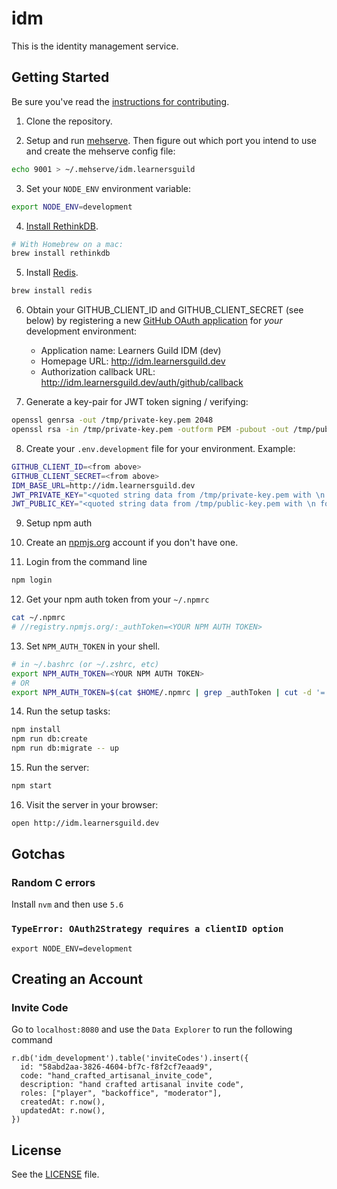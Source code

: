 # idm

This is the identity management service.

## Getting Started

Be sure you've read the [instructions for contributing](./CONTRIBUTING.md).

1. Clone the repository.

2. Setup and run [mehserve][mehserve]. Then figure out which port you intend to use and create the mehserve config file:

```bash
echo 9001 > ~/.mehserve/idm.learnersguild
```

3. Set your `NODE_ENV` environment variable:

```bash
export NODE_ENV=development
```

4. [Install RethinkDB][install-rethinkdb].

```bash
# With Homebrew on a mac:
brew install rethinkdb
```

5. Install [Redis][redis].

```bash
brew install redis
```

6. Obtain your GITHUB_CLIENT_ID and GITHUB_CLIENT_SECRET (see below) by registering a new [GitHub OAuth application][github-register-application] for _your_ development environment:
    - Application name: Learners Guild IDM (dev)
    - Homepage URL: http://idm.learnersguild.dev
    - Authorization callback URL: http://idm.learnersguild.dev/auth/github/callback

7. Generate a key-pair for JWT token signing / verifying:

```bash
openssl genrsa -out /tmp/private-key.pem 2048
openssl rsa -in /tmp/private-key.pem -outform PEM -pubout -out /tmp/public-key.pem
```

8. Create your `.env.development` file for your environment. Example:

```bash
GITHUB_CLIENT_ID=<from above>
GITHUB_CLIENT_SECRET=<from above>
IDM_BASE_URL=http://idm.learnersguild.dev
JWT_PRIVATE_KEY="<quoted string data from /tmp/private-key.pem with \n for newlines>"
JWT_PUBLIC_KEY="<quoted string data from /tmp/public-key.pem with \n for newlines>"
```

9. Setup npm auth

10. Create an [npmjs.org](https://www.npmjs.com/) account if you don't have one.

11. Login from the command line

```bash
npm login
```

12. Get your npm auth token from your `~/.npmrc`

```bash
cat ~/.npmrc
# //registry.npmjs.org/:_authToken=<YOUR NPM AUTH TOKEN>
```

13.  Set `NPM_AUTH_TOKEN` in your shell.

```bash
# in ~/.bashrc (or ~/.zshrc, etc)
export NPM_AUTH_TOKEN=<YOUR NPM AUTH TOKEN>
# OR
export NPM_AUTH_TOKEN=$(cat $HOME/.npmrc | grep _authToken | cut -d '=' -f2)
```

14. Run the setup tasks:

```bash
npm install
npm run db:create
npm run db:migrate -- up
```

15. Run the server:

```bash
npm start
```

16. Visit the server in your browser:

```bash
open http://idm.learnersguild.dev
```

## Gotchas

### Random C errors

Install `nvm` and then use `5.6`

### `TypeError: OAuth2Strategy requires a clientID option`

`export NODE_ENV=development`


## Creating an Account

### Invite Code

Go to `localhost:8080` and use the `Data Explorer` to run the following command

```ReQl
r.db('idm_development').table('inviteCodes').insert({
  id: "58abd2aa-3826-4604-bf7c-f8f2cf7eaad9",
  code: "hand_crafted_artisanal_invite_code",
  description: "hand crafted artisanal invite code",
  roles: ["player", "backoffice", "moderator"],
  createdAt: r.now(),
  updatedAt: r.now(),
})
```

## License

See the [LICENSE](./LICENSE) file.

[game]: https://github.com/LearnersGuild/game
[github-register-application]: https://github.com/settings/applications/new
[install-rethinkdb]: https://www.rethinkdb.com/docs/install/
[redis]: http://redis.io/
[mehserve]: https://github.com/timecounts/mehserve
